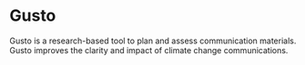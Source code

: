 # Gusto
Gusto is a research-based tool to plan and assess communication materials. Gusto improves the clarity and impact of climate change communications.
